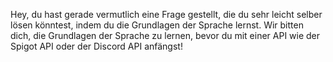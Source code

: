Hey, du hast gerade vermutlich eine Frage gestellt, die du sehr leicht selber lösen könntest, indem du die Grundlagen der Sprache lernst. Wir bitten dich, die Grundlagen der Sprache zu lernen, bevor du mit einer API wie der Spigot API oder der Discord API anfängst!
